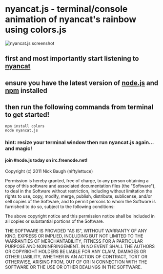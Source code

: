 <h1>nyancat.js - terminal/console animation of nyancat's rainbow using colors.js</h1>

<img src="http://i.imgur.com/occaQ.png" alt="nyancat.js screenshot" />

<h2>first and most importantly start listening to <a href="http://www.youtube.com/watch?v=QH2-TGUlwu4" target="_blank">nyancat</a></h2>

<h2>ensure you have the latest version of <a href="http://nodejs.org" target="_blank">node.js</a> and <a href="http://npmjs.org/" target="_blank">npm</a> installed</h2>

<h2>then run the following commands from terminal to get started!</h2>

    npm install colors
    node nyancat.js

<h3>hint: resize your terminal window then run nyancat.js again... and magic!</h3>

<h4>join #node.js today on irc.freenode.net!</h4>

Copyright (c) 2011 Nick Baugh (niftylettuce)

Permission is hereby granted, free of charge, to any person obtaining a copy
of this software and associated documentation files (the "Software"), to deal
in the Software without restriction, including without limitation the rights
to use, copy, modify, merge, publish, distribute, sublicense, and/or sell
copies of the Software, and to permit persons to whom the Software is
furnished to do so, subject to the following conditions:

The above copyright notice and this permission notice shall be included in
all copies or substantial portions of the Software.

THE SOFTWARE IS PROVIDED "AS IS", WITHOUT WARRANTY OF ANY KIND, EXPRESS OR
IMPLIED, INCLUDING BUT NOT LIMITED TO THE WARRANTIES OF MERCHANTABILITY,
FITNESS FOR A PARTICULAR PURPOSE AND NONINFRINGEMENT. IN NO EVENT SHALL THE
AUTHORS OR COPYRIGHT HOLDERS BE LIABLE FOR ANY CLAIM, DAMAGES OR OTHER
LIABILITY, WHETHER IN AN ACTION OF CONTRACT, TORT OR OTHERWISE, ARISING FROM,
OUT OF OR IN CONNECTION WITH THE SOFTWARE OR THE USE OR OTHER DEALINGS IN
THE SOFTWARE.

